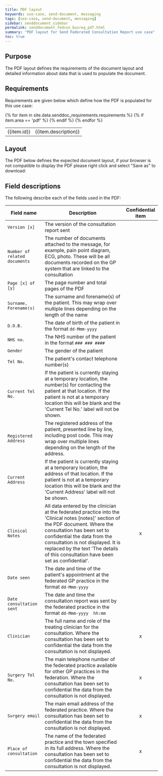 ```yaml
---
title: PDF layout
keywords: use-case, send-document, messaging
tags: [use-case, send-document, messaging]
sidebar: senddocument_sidebar
permalink: senddocument_fedcon_busreq_pdf.html
summary: "PDF layout for Send Federated Consultation Report use case"
toc: true
---
```


## Purpose ##

The PDF layout defines the requirements of the document layout and detailed information about data that is used to populate the document. 


## Requirements ##

Requirements are given below which define how the PDF is populated for this use case:

<table class="requirement-box">
  {% for item in site.data.senddoc_requirements.requirements %}
  {% if item.area == 'pdf' %}
  <tr>
    <td id="{{item.id}}">{{item.id}}</td>
    <td>{{item.description}}</td>
  </tr>
  {% endif %}
  {% endfor %}
</table>


## Layout ##

The PDF below defines the expected document layout, if your browser is not compatible to display the PDF please right click and select "Save as" to download:

<object
  data="pages/senddocument/GP_Connect_Messaging_-_PDF_Layout.pdf"
  type="application/pdf"
  width="847"
  height="2200">
</object>

<object data="pages/senddocument/GP_Connect_Messaging_-_PDF_Layout.pdf" type="application/pdf" width="847" height="0">      
</object>



## Field descriptions ##

The following describe each of the fields used in the PDF:

|	Field name  	|	Description 	|	Confidential item  |
|	-------------	|	-------------	| :----------------: |
|	`Version [x]` |	The version of the consultation report sent	|
|	`Number of related documents`	|	The number of documents attached to the message, for example, pain point diagram, ECG, photo. These will be all documents recorded on the GP system that are linked to the consultation	|
|	`Page [x] of [y]`	|	The page number and total pages of the PDF	|
|	`Surname, Forename(s)`	|	The surname and forename(s) of the patient. This may wrap over multiple lines depending on the length of the name	|
|	`D.O.B.`	|	The date of birth of the patient in the format `dd-Mmm-yyyy	`|
|	`NHS no.`	|	The NHS number of the patient in the format `### ### ####`	|
|	`Gender`	|	The gender of the patient	|
|	`Tel No.`	|	The patient's contact telephone number(s)	|
|	`Current Tel No.`	|	If the patient is currently staying at a temporary location, the number(s) for contacting the patient at that location. If the patient is not at a temporary location this will be blank and the 'Current Tel No.' label will not be shown.	|
|	`Registered Address`	|	The registered address of the patient, presented line by line, including post code. This may wrap over multiple lines depending on the length of the address.	|
|	`Current Address`	|	If the patient is currently staying at a temporary location, the address of that location. If the patient is not at a temporary location this will be blank and the 'Current Address' label will not be shown.	|
|	`Clinical Notes`	|	All data entered by the clinician at the federated practice into the 'Clinical notes [notes]' section of the PDF document. Where the consultation has been set to confidential the data from the consultation is not displayed. It is replaced by the text 'The details of this consultation have been set as confidential'. | x |
|	`Date seen`	|	The date and time of the patient's appointment at the federated GP practice in the format `dd-Mmm-yyyy`	|
|	`Date consultation sent`	|	The date and time the consultation report was sent by the federated practice in the format `dd-Mmm-yyyy  hh:mm`	|
|	`Clinician`	|	The full name and role of the treating clinician for the consultation. Where the consultation has been set to confidential the data from the consultation is not displayed.	| x |
|	`Surgery Tel No.`	|	The main telephone number of the federated practice available for other GP practices in the federation. Where the consultation has been set to confidential the data from the consultation is not displayed.	| x |
|	`Surgery email`	|	The main email address of the federated practice. Where the consultation has been set to confidential the data from the consultation is not displayed.	| x |
|	`Place of consultation`	|	The name of the federated practice and the town specified in its full address. Where the consultation has been set to confidential the data from the consultation is not displayed.	| x |


